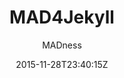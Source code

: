 ---
title: "MAD4Jekyll"
github: https://github.com/madforjekyll/madforjekyll.github.io
demo: http://madforjekyll.github.io
author: MADness

ssg:
  - Jekyll
cms:
  - No Cms
date: 2015-11-28T23:40:15Z
github_branch: master
---